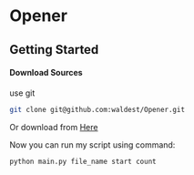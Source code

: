 
# Opener

## Getting Started

#### Download Sources

use git

```bash
git clone git@github.com:waldest/Opener.git
```

Or download from [Here](https://github.com/waldest/Opener/zipball/master)


Now you can run my script using command:
```bash
python main.py file_name start count
```
